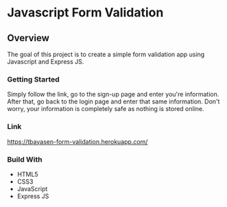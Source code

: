 # Javascript Form Validation

## Overview

The goal of this project is to create a simple form validation app using Javascript and Express JS.

### Getting Started

Simply follow the link, go to the sign-up page and enter you're information. After that, go back to the login page and enter that same information. Don't worry, your information is completely safe as nothing is stored online.

### Link

https://tbayasen-form-validation.herokuapp.com/

### Build With

<ul>
    <li>HTML5</li>
    <li>CSS3</li>
    <li>JavaScript</li>
    <li>Express JS</li>
</ul>
